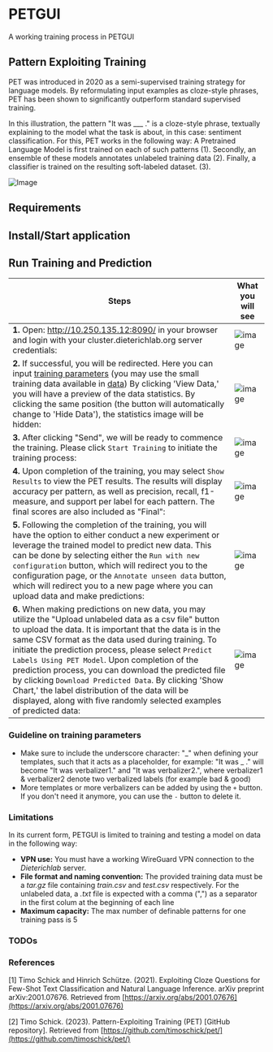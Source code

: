 # PETGUI
A working training process in PETGUI

## Pattern Exploiting Training
PET was introduced in 2020 as a semi-supervised training strategy for language models. By reformulating input examples as cloze-style phrases, PET has been shown to significantly outperform standard supervised training.

In this illustration, the pattern "It was ___ ." is a cloze-style phrase, textually explaining to the model what the task is about, in this case: sentiment classification.
For this, PET works in the following way: A Pretrained Language Model is first trained on each of such patterns (1).
Secondly, an ensemble of these models annotates unlabeled training data (2).
Finally, a classifier is trained on the resulting soft-labeled dataset. (3).

![Image](https://user-images.githubusercontent.com/63499872/245711289-23f4440f-1116-40ea-8447-1af20abff25c.png)

## Requirements

## Install/Start application

## Run Training and Prediction

| Steps                                                                                                                                                                                                                                                                                                                                                                                                                                                                                                                                                                              |What you will see|
|------------------------------------------------------------------------------------------------------------------------------------------------------------------------------------------------------------------------------------------------------------------------------------------------------------------------------------------------------------------------------------------------------------------------------------------------------------------------------------------------------------------------------------------------------------------------------------|-----|
| **1.** Open: http://10.250.135.12:8090/ in your browser and login with your cluster.dieterichlab.org server credentials:                                                                                                                                                                                                                                                                                                                                                                                                                                                           | ![image](https://user-images.githubusercontent.com/47433679/234077996-81853675-9680-43de-b2e7-42d4e1d879a4.png)|
| **2.** If successful, you will be redirected. Here you can input [training parameters](#note) (you may use the small training data available in [data](/data/yelp_review_polarity_csv.tar.gz)) By clicking 'View Data,' you will have a preview of the data statistics. By clicking the same position (the button will automatically change to 'Hide Data'), the statistics image will be hidden:                                                                                                                                                                                  | ![image](https://user-images.githubusercontent.com/63499872/244614019-cbe6c7d8-3d5f-411c-b905-455bb06d299b.png)|
| **3.** After clicking "Send", we will be ready to commence the training. Please click `Start Training` to initiate the training process:                                                                                                                                                                                                                                                                                                                                                                                                                                           | ![image](https://user-images.githubusercontent.com/47433679/234080585-f2fbfd3b-77ab-433e-8484-6c2e796d4e88.png)|
| **4.** Upon completion of the training, you may select `Show Results` to view the PET results. The results will display accuracy per pattern, as well as precision, recall, f1-measure, and support per label for each pattern. The final scores are also included as "Final":                                                                                                                                                                                                                                                                                                     | ![image](https://user-images.githubusercontent.com/47433679/234080878-b04a0774-ecf3-4c99-8358-6bdfe56ffd30.png)|
| **5.** Following the completion of the training, you will have the option to either conduct a new experiment or leverage the trained model to predict new data. This can be done by selecting either the `Run with new configuration` button, which will redirect you to the configuration page, or the `Annotate unseen data` button, which will redirect you to a new page where you can upload data and make predictions:                                                                                                                                                       | ![image](https://user-images.githubusercontent.com/47433679/234081128-7a8c0f06-f5f5-4008-844c-d593d784f40a.png)|
| **6.** When making predictions on new data, you may utilize the "Upload unlabeled data as a csv file" button to upload the data. It is important that the data is in the same CSV format as the data used during training. To initiate the prediction process, please select `Predict Labels Using PET Model`. Upon completion of the prediction process, you can download the predicted file by clicking `Download Predicted Data`. By clicking 'Show Chart,' the label distribution of the data will be displayed, along with five randomly selected examples of predicted data: | ![image](https://user-images.githubusercontent.com/63499872/244616169-ad0e037b-69da-4be7-9313-72a9dc656b36.png)|

### <a name="note"></a> Guideline on training parameters
 * Make sure to include the underscore character: "\_" when defining your templates, such that it acts as a placeholder, for example: "It was \_ ." will become "It was verbalizer1." and "It was verbalizer2.", where verbalizer1 & verbalizer2 denote two verbalized labels (for example bad & good) 
 * More templates or more verbalizers can be added by using the `+` button. If you don't need it anymore, you can use the `-` button to delete it. 


### <a name="limitations"></a> Limitations
In its current form, PETGUI is limited to training and testing a model on data in the following way:
* **VPN use:** You must have a working WireGuard VPN connection to the _Dieterichlab_ server.
* **File format and naming convention:** The provided training data must be a <span style="font-style: italic">tar.gz</span> file
                                containing <span style="font-style: italic">train.csv</span> and <span style="font-style: italic">test.csv</span> respectively.
                                For the unlabeled data, a <span style="font-style: italic">.txt</span> file is expected with a comma (",") as a separator in the
                                first colum at the beginning of each line
* **Maximum capacity:** The max number of definable patterns for one training pass is 5

### <a name="TODOS"></a> TODOs         

### <a name="References"></a> References
[1] Timo Schick and Hinrich Schütze. (2021). Exploiting Cloze Questions for Few-Shot Text Classification and Natural Language Inference. arXiv preprint arXiv:2001.07676. Retrieved from [https://arxiv.org/abs/2001.07676](https://arxiv.org/abs/2001.07676)


[2] Timo Schick. (2023). Pattern-Exploiting Training (PET) [GitHub repository]. Retrieved from [https://github.com/timoschick/pet/](https://github.com/timoschick/pet/)
